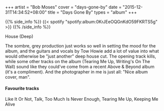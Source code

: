 +++
artist = "Bob Moses"
cover = "days-gone-by"
date = "2015-12-31T14:34:52+08:00"
title = "Days Gone By"
types = "album"
+++

{{% side_info %}}
{{< spotify "spotify:album:0KrJEeOQGnKdO59FKRTS5g" >}}
{{% /side_info %}}

House (Deep)

The sombre, grey production just works so well in setting the mood for the album, and the guitars and vocals by Tow Howie add a lot of value into what would otherwise be "just another" deep house cut. The opening track kills, while some other tracks on the album (Tearing Me Up, Writing's On The Wall) sound like they could've come from a recent Above & Beyond album (it's a compliment). And the photographer in me is just all: "Nice album cover, man".

#### Favourite tracks

Like It Or Not, Talk, Too Much Is Never Enough, Tearing Me Up, Keeping Me Alive